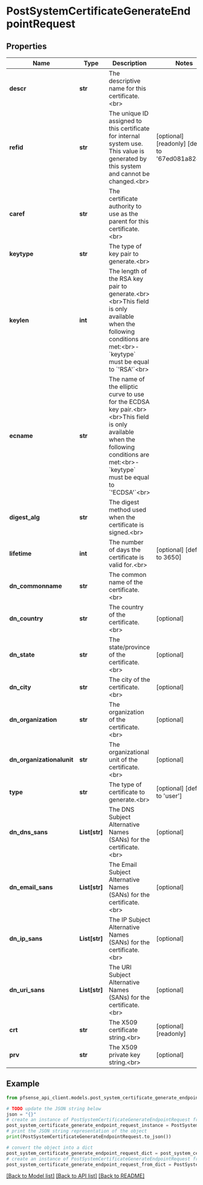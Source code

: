 # PostSystemCertificateGenerateEndpointRequest


## Properties

Name | Type | Description | Notes
------------ | ------------- | ------------- | -------------
**descr** | **str** | The descriptive name for this certificate.&lt;br&gt; | 
**refid** | **str** | The unique ID assigned to this certificate for internal system use. This value is generated by this system and cannot be changed.&lt;br&gt; | [optional] [readonly] [default to '67ed081a82421']
**caref** | **str** | The certificate authority to use as the parent for this certificate.&lt;br&gt; | 
**keytype** | **str** | The type of key pair to generate.&lt;br&gt; | 
**keylen** | **int** | The length of the RSA key pair to generate.&lt;br&gt;&lt;br&gt;This field is only available when the following conditions are met:&lt;br&gt;- &#x60;keytype&#x60; must be equal to &#x60;&#39;RSA&#39;&#x60;&lt;br&gt; | 
**ecname** | **str** | The name of the elliptic curve to use for the ECDSA key pair.&lt;br&gt;&lt;br&gt;This field is only available when the following conditions are met:&lt;br&gt;- &#x60;keytype&#x60; must be equal to &#x60;&#39;ECDSA&#39;&#x60;&lt;br&gt; | 
**digest_alg** | **str** | The digest method used when the certificate is signed.&lt;br&gt; | 
**lifetime** | **int** | The number of days the certificate is valid for.&lt;br&gt; | [optional] [default to 3650]
**dn_commonname** | **str** | The common name of the certificate.&lt;br&gt; | 
**dn_country** | **str** | The country of the certificate.&lt;br&gt; | [optional] 
**dn_state** | **str** | The state/province of the certificate.&lt;br&gt; | [optional] 
**dn_city** | **str** | The city of the certificate.&lt;br&gt; | [optional] 
**dn_organization** | **str** | The organization of the certificate.&lt;br&gt; | [optional] 
**dn_organizationalunit** | **str** | The organizational unit of the certificate.&lt;br&gt; | [optional] 
**type** | **str** | The type of certificate to generate.&lt;br&gt; | [optional] [default to 'user']
**dn_dns_sans** | **List[str]** | The DNS Subject Alternative Names (SANs) for the certificate.&lt;br&gt; | [optional] 
**dn_email_sans** | **List[str]** | The Email Subject Alternative Names (SANs) for the certificate.&lt;br&gt; | [optional] 
**dn_ip_sans** | **List[str]** | The IP Subject Alternative Names (SANs) for the certificate.&lt;br&gt; | [optional] 
**dn_uri_sans** | **List[str]** | The URI Subject Alternative Names (SANs) for the certificate.&lt;br&gt; | [optional] 
**crt** | **str** | The X509 certificate string.&lt;br&gt; | [optional] [readonly] 
**prv** | **str** | The X509 private key string.&lt;br&gt; | [optional] 

## Example

```python
from pfsense_api_client.models.post_system_certificate_generate_endpoint_request import PostSystemCertificateGenerateEndpointRequest

# TODO update the JSON string below
json = "{}"
# create an instance of PostSystemCertificateGenerateEndpointRequest from a JSON string
post_system_certificate_generate_endpoint_request_instance = PostSystemCertificateGenerateEndpointRequest.from_json(json)
# print the JSON string representation of the object
print(PostSystemCertificateGenerateEndpointRequest.to_json())

# convert the object into a dict
post_system_certificate_generate_endpoint_request_dict = post_system_certificate_generate_endpoint_request_instance.to_dict()
# create an instance of PostSystemCertificateGenerateEndpointRequest from a dict
post_system_certificate_generate_endpoint_request_from_dict = PostSystemCertificateGenerateEndpointRequest.from_dict(post_system_certificate_generate_endpoint_request_dict)
```
[[Back to Model list]](../README.md#documentation-for-models) [[Back to API list]](../README.md#documentation-for-api-endpoints) [[Back to README]](../README.md)


